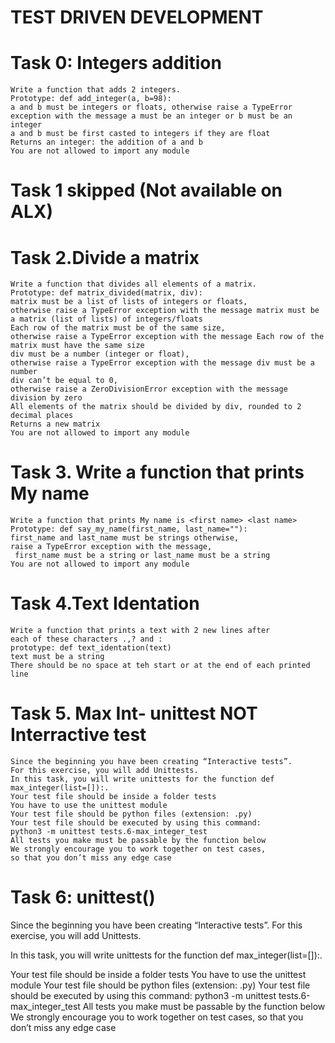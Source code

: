 # TEST DRIVEN DEVELOPMENT
# Task 0: Integers addition
    Write a function that adds 2 integers.
    Prototype: def add_integer(a, b=98):
    a and b must be integers or floats, otherwise raise a TypeError exception with the message a must be an integer or b must be an integer
    a and b must be first casted to integers if they are float
    Returns an integer: the addition of a and b
    You are not allowed to import any module

# Task 1 skipped (Not available on ALX)
# Task  2.Divide a matrix
    Write a function that divides all elements of a matrix.
    Prototype: def matrix_divided(matrix, div):
    matrix must be a list of lists of integers or floats,
    otherwise raise a TypeError exception with the message matrix must be a matrix (list of lists) of integers/floats
    Each row of the matrix must be of the same size,
    otherwise raise a TypeError exception with the message Each row of the matrix must have the same size
    div must be a number (integer or float),
    otherwise raise a TypeError exception with the message div must be a number
    div can’t be equal to 0,
    otherwise raise a ZeroDivisionError exception with the message division by zero
    All elements of the matrix should be divided by div, rounded to 2 decimal places
    Returns a new matrix
    You are not allowed to import any module

# Task 3. Write a function that prints My name
    Write a function that prints My name is <first name> <last name>
    Prototype: def say_my_name(first_name, last_name=""):
    first_name and last_name must be strings otherwise, 
	raise a TypeError exception with the message,
	 first_name must be a string or last_name must be a string
    You are not allowed to import any module
# Task 4.Text Identation
	Write a function that prints a text with 2 new lines after
	each of these characters .,? and :
	prototype: def text_identation(text)
	text must be a string
	There should be no space at teh start or at the end of each printed line
# Task 5. Max Int- unittest NOT Interractive test
    Since the beginning you have been creating “Interactive tests”.
    For this exercise, you will add Unittests.
    In this task, you will write unittests for the function def max_integer(list=[]):.
    Your test file should be inside a folder tests
    You have to use the unittest module
    Your test file should be python files (extension: .py)
    Your test file should be executed by using this command: 
    python3 -m unittest tests.6-max_integer_test
    All tests you make must be passable by the function below
    We strongly encourage you to work together on test cases,
    so that you don’t miss any edge case
    
# Task 6: unittest()
Since the beginning you have been creating “Interactive tests”. For this exercise, you will add Unittests.

In this task, you will write unittests for the function def max_integer(list=[]):.

Your test file should be inside a folder tests
You have to use the unittest module
Your test file should be python files (extension: .py)
Your test file should be executed by using this command: python3 -m unittest tests.6-max_integer_test
All tests you make must be passable by the function below
We strongly encourage you to work together on test cases, so that you don’t miss any edge case